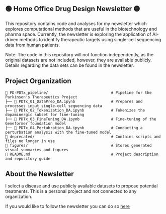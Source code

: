 ## 🟢 Home Office Drug Design Newsletter 🟡

This repository contains code and analyses for my newsletter which explores computational methods that are useful in the biotechnology and pharma space. Currently, the newsletter is exploring the application of AI-driven methods to identify therapeutic targets using single-cell sequencing data from human patients.

Note: The code in this repository will not function independently, as the original datasets are not included, however, they are available publicly. Details regarding the data sets can be found in the newsletter.

## Project Organization

```
📂 PD-PDTx_pipeline/                            # Pipeline for the Parkinson's Therapeutics Project
├── 📄 PDTx_01_DataPrep_DA.ipynb                # Prepares and processes input single-cell sequencing data
├── 📄 PDTx_02_Tokenization_DA.ipynb            # Tokenizes the dopaminergic subset for fine-tuning
├── 📄 PDTx_03_FineTuning_DA.ipynb              # Fine-tuning of the Geneformer foundation model
├── 📄 PDTx_04_Pertubration_DA.ipynb            # Conducting a perturbation analysis with the fine-tuned model
📂 deprecated/                                  # Contains scripts and files no longer in use
📂 figures/                                     # Stores generated visual summaries and figures
📄 README.md                                    # Project description and repository guide
```

## About the Newsletter

I select a disease and use publicly available datasets to propose potential treatments. This is a personal project and not connected to any organization.

If you would like to follow the newsletter you can do so [here](https://www.linkedin.com/build-relation/newsletter-follow?entityUrn=7270513081846267905)


